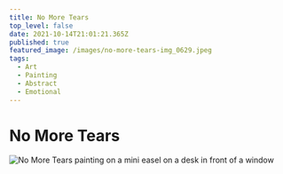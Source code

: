 ```yaml
---
title: No More Tears
top_level: false
date: 2021-10-14T21:01:21.365Z
published: true
featured_image: /images/no-more-tears-img_0629.jpeg
tags:
  - Art
  - Painting
  - Abstract
  - Emotional
---
```

# No More Tears



![No More Tears painting on a mini easel on a desk in front of a window](/images/no-more-tears-img_0631.jpeg "No More Tears painting on a mini easel on a desk in front of a window")